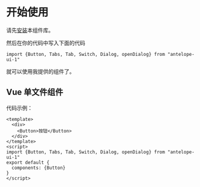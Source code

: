 # 开始使用
请先[安装](#/doc/install)本组件库。

然后在你的代码中写入下面的代码

```
import {Button, Tabs, Tab, Switch, Dialog, openDialog} from "antelope-ui-1"
```

就可以使用我提供的组件了。

## Vue 单文件组件

代码示例：

```
<template>
  <div>
    <Button>按钮</Button>
  </div>
</template>
<script>
import {Button, Tabs, Tab, Switch, Dialog, openDialog} from "antelope-ui-1"
export default {
  components: {Button}
}
</script>
```